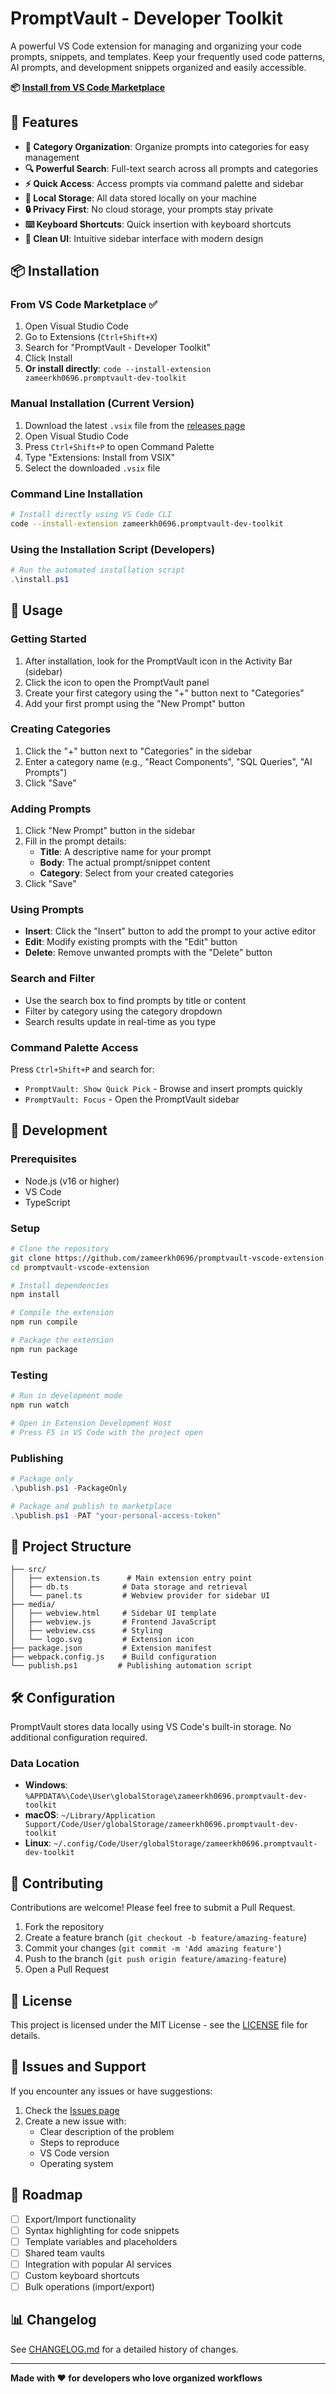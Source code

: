 # PromptVault - Developer Toolkit

A powerful VS Code extension for managing and organizing your code prompts, snippets, and templates. Keep your frequently used code patterns, AI prompts, and development snippets organized and easily accessible.

**📦 [Install from VS Code Marketplace](https://marketplace.visualstudio.com/items?itemName=zameerkh0696.promptvault-dev-toolkit)**

## 🚀 Features

- **📁 Category Organization**: Organize prompts into categories for easy management
- **🔍 Powerful Search**: Full-text search across all prompts and categories
- **⚡ Quick Access**: Access prompts via command palette and sidebar
- **💾 Local Storage**: All data stored locally on your machine
- **🔒 Privacy First**: No cloud storage, your prompts stay private
- **⌨️ Keyboard Shortcuts**: Quick insertion with keyboard shortcuts
- **🎨 Clean UI**: Intuitive sidebar interface with modern design

## 📦 Installation

### From VS Code Marketplace ✅
1. Open Visual Studio Code
2. Go to Extensions (`Ctrl+Shift+X`)
3. Search for "PromptVault - Developer Toolkit"
4. Click Install
5. **Or install directly**: `code --install-extension zameerkh0696.promptvault-dev-toolkit`

### Manual Installation (Current Version)
1. Download the latest `.vsix` file from the [releases page](https://github.com/zameerkh0696/promptvault-vscode-extension/releases)
2. Open Visual Studio Code
3. Press `Ctrl+Shift+P` to open Command Palette
4. Type "Extensions: Install from VSIX"
5. Select the downloaded `.vsix` file

### Command Line Installation
```bash
# Install directly using VS Code CLI
code --install-extension zameerkh0696.promptvault-dev-toolkit
```

### Using the Installation Script (Developers)
```powershell
# Run the automated installation script
.\install.ps1
```

## 🎯 Usage

### Getting Started
1. After installation, look for the PromptVault icon in the Activity Bar (sidebar)
2. Click the icon to open the PromptVault panel
3. Create your first category using the "+" button next to "Categories"
4. Add your first prompt using the "New Prompt" button

### Creating Categories
1. Click the "+" button next to "Categories" in the sidebar
2. Enter a category name (e.g., "React Components", "SQL Queries", "AI Prompts")
3. Click "Save"

### Adding Prompts
1. Click "New Prompt" button in the sidebar
2. Fill in the prompt details:
   - **Title**: A descriptive name for your prompt
   - **Body**: The actual prompt/snippet content
   - **Category**: Select from your created categories
3. Click "Save"

### Using Prompts
- **Insert**: Click the "Insert" button to add the prompt to your active editor
- **Edit**: Modify existing prompts with the "Edit" button
- **Delete**: Remove unwanted prompts with the "Delete" button

### Search and Filter
- Use the search box to find prompts by title or content
- Filter by category using the category dropdown
- Search results update in real-time as you type

### Command Palette Access
Press `Ctrl+Shift+P` and search for:
- `PromptVault: Show Quick Pick` - Browse and insert prompts quickly
- `PromptVault: Focus` - Open the PromptVault sidebar

## 🔧 Development

### Prerequisites
- Node.js (v16 or higher)
- VS Code
- TypeScript

### Setup
```bash
# Clone the repository
git clone https://github.com/zameerkh0696/promptvault-vscode-extension.git
cd promptvault-vscode-extension

# Install dependencies
npm install

# Compile the extension
npm run compile

# Package the extension
npm run package
```

### Testing
```bash
# Run in development mode
npm run watch

# Open in Extension Development Host
# Press F5 in VS Code with the project open
```

### Publishing
```powershell
# Package only
.\publish.ps1 -PackageOnly

# Package and publish to marketplace
.\publish.ps1 -PAT "your-personal-access-token"
```

## 📁 Project Structure

```
├── src/
│   ├── extension.ts      # Main extension entry point
│   ├── db.ts            # Data storage and retrieval
│   └── panel.ts         # Webview provider for sidebar UI
├── media/
│   ├── webview.html     # Sidebar UI template
│   ├── webview.js       # Frontend JavaScript
│   ├── webview.css      # Styling
│   └── logo.svg         # Extension icon
├── package.json         # Extension manifest
├── webpack.config.js    # Build configuration
└── publish.ps1         # Publishing automation script
```

## 🛠️ Configuration

PromptVault stores data locally using VS Code's built-in storage. No additional configuration required.

### Data Location
- **Windows**: `%APPDATA%\Code\User\globalStorage\zameerkh0696.promptvault-dev-toolkit`
- **macOS**: `~/Library/Application Support/Code/User/globalStorage/zameerkh0696.promptvault-dev-toolkit`
- **Linux**: `~/.config/Code/User/globalStorage/zameerkh0696.promptvault-dev-toolkit`

## 🤝 Contributing

Contributions are welcome! Please feel free to submit a Pull Request.

1. Fork the repository
2. Create a feature branch (`git checkout -b feature/amazing-feature`)
3. Commit your changes (`git commit -m 'Add amazing feature'`)
4. Push to the branch (`git push origin feature/amazing-feature`)
5. Open a Pull Request

## 📝 License

This project is licensed under the MIT License - see the [LICENSE](LICENSE) file for details.

## 🐛 Issues and Support

If you encounter any issues or have suggestions:

1. Check the [Issues page](https://github.com/zameerkh0696/promptvault-vscode-extension/issues)
2. Create a new issue with:
   - Clear description of the problem
   - Steps to reproduce
   - VS Code version
   - Operating system

## 🚀 Roadmap

- [ ] Export/Import functionality
- [ ] Syntax highlighting for code snippets
- [ ] Template variables and placeholders
- [ ] Shared team vaults
- [ ] Integration with popular AI services
- [ ] Custom keyboard shortcuts
- [ ] Bulk operations (import/export)

## 📊 Changelog

See [CHANGELOG.md](CHANGELOG.md) for a detailed history of changes.

---

**Made with ❤️ for developers who love organized workflows**
